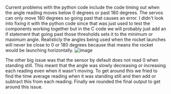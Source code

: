 Current problems with the python code include the code timing out when the angle reading moves below 0 degrees or past 180 degrees. The servos can only move 180 degrees so going past that causes an error. I didn't look into fixing it with the python code since that was just used to test the components working together but in the C code we will probably just add an if statement that going past those thresholds sets it to the minimum or maximum angle. Realisticly the angles being used when the rocket launches will never be close to 0 or 180 degrees because that means the rocket would be launching horizontally.
![image](https://user-images.githubusercontent.com/114199773/205518215-b806ab03-89a5-44fd-b40a-d82ec8dff659.png)

The other big issue was that the sensor by default does not read 0 when standing still. This meant that the angle was slowly decreasing or increasing each reading even when it wasn't moving. To get around this we fried to find the time average reading when it was standing still and then add or subtract this from each reading. Finally we rounded the final output to get around this issue.
